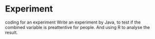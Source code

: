 # Experiment
coding for an experiment
Write an experiment by Java, to test if the combined variable is preattentive for people.
And using R to analyse the result.

